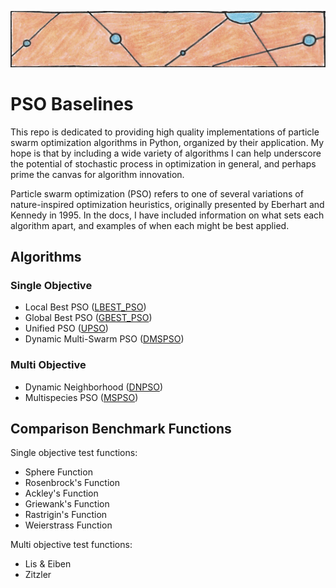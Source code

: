![particles](https://github.com/SioKCronin/PSO-baselines/blob/master/common/media/particles.png)

# PSO Baselines

This repo is dedicated to providing high quality implementations of particle swarm optimization algorithms in Python, organized by their application. My hope is that by including a wide variety of algorithms I can help underscore the potential of stochastic process in optimization in general, and perhaps prime the canvas for algorithm innovation.

Particle swarm optimization (PSO) refers to one of several variations of nature-inspired optimization heuristics, originally presented by Eberhart and Kennedy in 1995. In the docs, I have included information on what sets each algorithm apart, and examples of when each might be best applied.  

## Algorithms
### Single Objective 

* Local Best PSO ([LBEST_PSO](https://github.com/SioKCronin/PSO-baselines/tree/master/PSO))
* Global Best PSO ([GBEST_PSO](https://github.com/SioKCronin/PSO-baselines/tree/master/PSO))
* Unified PSO ([UPSO](https://github.com/SioKCronin/PSO-baselines/tree/master/UPSO))
* Dynamic Multi-Swarm PSO ([DMSPSO](https://github.com/SioKCronin/swarm-baselines/tree/master/DMSPSO))

### Multi Objective

* Dynamic Neighborhood ([DNPSO](https://github.com/SioKCronin/PSO-baselines/tree/master/dnpso))
* Multispecies PSO ([MSPSO](https://github.com/SioKCronin/swarm-baselines/tree/master/MSPSO))

## Comparison Benchmark Functions

Single objective test functions:
* Sphere Function
* Rosenbrock's Function
* Ackley's Function
* Griewank's Function
* Rastrigin's Function
* Weierstrass Function

Multi objective test functions:
* Lis & Eiben
* Zitzler

